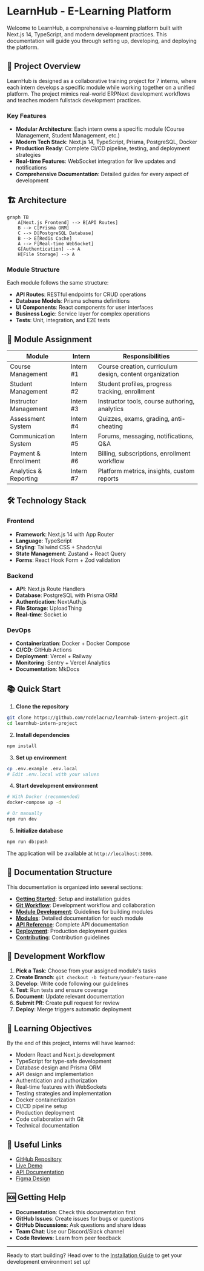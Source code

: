 # LearnHub - E-Learning Platform

Welcome to LearnHub, a comprehensive e-learning platform built with Next.js 14, TypeScript, and modern development practices. This documentation will guide you through setting up, developing, and deploying the platform.

## 🚀 Project Overview

LearnHub is designed as a collaborative training project for 7 interns, where each intern develops a specific module while working together on a unified platform. The project mimics real-world ERPNext development workflows and teaches modern fullstack development practices.

### Key Features

- **Modular Architecture**: Each intern owns a specific module (Course Management, Student Management, etc.)
- **Modern Tech Stack**: Next.js 14, TypeScript, Prisma, PostgreSQL, Docker
- **Production Ready**: Complete CI/CD pipeline, testing, and deployment strategies
- **Real-time Features**: WebSocket integration for live updates and notifications
- **Comprehensive Documentation**: Detailed guides for every aspect of development

## 🏗️ Architecture

```mermaid
graph TB
    A[Next.js Frontend] --> B[API Routes]
    B --> C[Prisma ORM]
    C --> D[PostgreSQL Database]
    B --> E[Redis Cache]
    A --> F[Real-time WebSocket]
    G[Authentication] --> A
    H[File Storage] --> A
```

### Module Structure

Each module follows the same structure:
- **API Routes**: RESTful endpoints for CRUD operations
- **Database Models**: Prisma schema definitions
- **UI Components**: React components for user interfaces
- **Business Logic**: Service layer for complex operations
- **Tests**: Unit, integration, and E2E tests

## 👥 Module Assignment

| Module | Intern | Responsibilities |
|--------|--------|------------------|
| Course Management | Intern #1 | Course creation, curriculum design, content organization |
| Student Management | Intern #2 | Student profiles, progress tracking, enrollment |
| Instructor Management | Intern #3 | Instructor tools, course authoring, analytics |
| Assessment System | Intern #4 | Quizzes, exams, grading, anti-cheating |
| Communication System | Intern #5 | Forums, messaging, notifications, Q&A |
| Payment & Enrollment | Intern #6 | Billing, subscriptions, enrollment workflow |
| Analytics & Reporting | Intern #7 | Platform metrics, insights, custom reports |

## 🛠️ Technology Stack

### Frontend
- **Framework**: Next.js 14 with App Router
- **Language**: TypeScript
- **Styling**: Tailwind CSS + Shadcn/ui
- **State Management**: Zustand + React Query
- **Forms**: React Hook Form + Zod validation

### Backend
- **API**: Next.js Route Handlers
- **Database**: PostgreSQL with Prisma ORM
- **Authentication**: NextAuth.js
- **File Storage**: UploadThing
- **Real-time**: Socket.io

### DevOps
- **Containerization**: Docker + Docker Compose
- **CI/CD**: GitHub Actions
- **Deployment**: Vercel + Railway
- **Monitoring**: Sentry + Vercel Analytics
- **Documentation**: MkDocs

## 📚 Quick Start

1. **Clone the repository**
```bash
git clone https://github.com/rcdelacruz/learnhub-intern-project.git
cd learnhub-intern-project
```

2. **Install dependencies**
```bash
npm install
```

3. **Set up environment**
```bash
cp .env.example .env.local
# Edit .env.local with your values
```

4. **Start development environment**
```bash
# With Docker (recommended)
docker-compose up -d

# Or manually
npm run dev
```

5. **Initialize database**
```bash
npm run db:push
```

The application will be available at `http://localhost:3000`.

## 📖 Documentation Structure

This documentation is organized into several sections:

- **[Getting Started](/getting-started/installation/)**: Setup and installation guides
- **[Git Workflow](/git-workflow/branching-strategy/)**: Development workflow and collaboration
- **[Module Development](/module-development/structure/)**: Guidelines for building modules
- **[Modules](/modules/course-management/)**: Detailed documentation for each module
- **[API Reference](/api/authentication/)**: Complete API documentation
- **[Deployment](/deployment/docker/)**: Production deployment guides
- **[Contributing](/contributing/code-style/)**: Contribution guidelines

## 🤝 Development Workflow

1. **Pick a Task**: Choose from your assigned module's tasks
2. **Create Branch**: `git checkout -b feature/your-feature-name`
3. **Develop**: Write code following our guidelines
4. **Test**: Run tests and ensure coverage
5. **Document**: Update relevant documentation
6. **Submit PR**: Create pull request for review
7. **Deploy**: Merge triggers automatic deployment

## 🎯 Learning Objectives

By the end of this project, interns will have learned:

- Modern React and Next.js development
- TypeScript for type-safe development
- Database design and Prisma ORM
- API design and implementation
- Authentication and authorization
- Real-time features with WebSockets
- Testing strategies and implementation
- Docker containerization
- CI/CD pipeline setup
- Production deployment
- Code collaboration with Git
- Technical documentation

## 🔗 Useful Links

- [GitHub Repository](https://github.com/rcdelacruz/learnhub-intern-project)
- [Live Demo](https://learnhub-intern-project.vercel.app)
- [API Documentation](https://learnhub-intern-project.vercel.app/api-docs)
- [Figma Design](https://figma.com/learnhub-design)

## 🆘 Getting Help

- **Documentation**: Check this documentation first
- **GitHub Issues**: Create issues for bugs or questions
- **GitHub Discussions**: Ask questions and share ideas
- **Team Chat**: Use our Discord/Slack channel
- **Code Reviews**: Learn from peer feedback

---

Ready to start building? Head over to the [Installation Guide](/getting-started/installation/) to get your development environment set up!